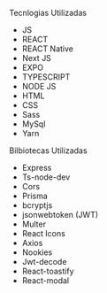 Tecnlogias Utilizadas
- JS
- REACT
- REACT Native
- Next JS
- EXPO
- TYPESCRIPT
- NODE JS
- HTML
- CSS
- Sass
- MySql
- Yarn

Bilbiotecas Utilizadas
- Express 
- Ts-node-dev
- Cors
- Prisma
- bcryptjs
- jsonwebtoken (JWT)
- Multer
- React Icons
- Axios 
- Nookies 
- Jwt-decode
- React-toastify
- React-modal
